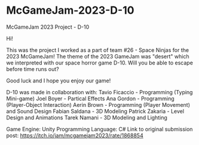# McGameJam-2023-D-10
McGameJam 2023 Project - D-10

Hi!

This was the project I worked as a part of team #26 - Space Ninjas for the 2023 McGameJam!
The theme of the 2023 GameJam was "desert" which we interpreted with our space horror game D-10. Will you be able to escape before time runs out?

Good luck and I hope you enjoy our game!

D-10 was made in collaboration with:
Tavio Ficaccio - Programming (Typing Mini-game)
Joel Boyer - Partical Effects
Ana Gordon - Programming (Player-Object Interaction)
Aerin Brown - Programming (Player Movement) and Sound Design
Fabian Saldana - 3D Modeling
Patrick Zakaria - Level Design and Animations
Tarek Namani - 3D Modeling and Lighting

Game Engine: Unity
Programming Language: C#
Link to original submission post: https://itch.io/jam/mcgamejam2023/rate/1868854
